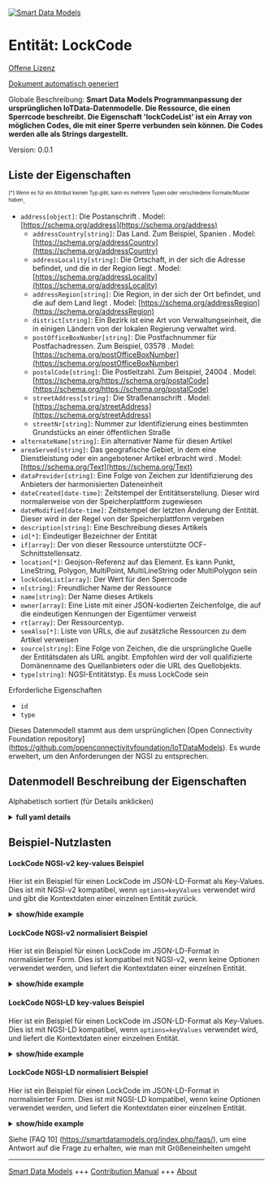 <!-- 10-Header -->  
[![Smart Data Models](https://smartdatamodels.org/wp-content/uploads/2022/01/SmartDataModels_logo.png "Logo")](https://smartdatamodels.org)  
Entität: LockCode  
=================<!-- /10-Header -->  
<!-- 15-License -->  
[Offene Lizenz](https://github.com/smart-data-models//dataModel.OCF/blob/master/LockCode/LICENSE.md)  
[Dokument automatisch generiert](https://docs.google.com/presentation/d/e/2PACX-1vTs-Ng5dIAwkg91oTTUdt8ua7woBXhPnwavZ0FxgR8BsAI_Ek3C5q97Nd94HS8KhP-r_quD4H0fgyt3/pub?start=false&loop=false&delayms=3000#slide=id.gb715ace035_0_60)  
<!-- /15-License -->  
<!-- 20-Description -->  
Globale Beschreibung: **Smart Data Models Programmanpassung der ursprünglichen IoTData-Datenmodelle. Die Ressource, die einen Sperrcode beschreibt. Die Eigenschaft 'lockCodeList' ist ein Array von möglichen Codes, die mit einer Sperre verbunden sein können. Die Codes werden alle als Strings dargestellt.**  
Version: 0.0.1  
<!-- /20-Description -->  
<!-- 30-PropertiesList -->  

## Liste der Eigenschaften  

<sup><sub>[*] Wenn es für ein Attribut keinen Typ gibt, kann es mehrere Typen oder verschiedene Formate/Muster haben</sub></sup>.  
- `address[object]`: Die Postanschrift  . Model: [https://schema.org/address](https://schema.org/address)	- `addressCountry[string]`: Das Land. Zum Beispiel, Spanien  . Model: [https://schema.org/addressCountry](https://schema.org/addressCountry)  
	- `addressLocality[string]`: Die Ortschaft, in der sich die Adresse befindet, und die in der Region liegt  . Model: [https://schema.org/addressLocality](https://schema.org/addressLocality)  
	- `addressRegion[string]`: Die Region, in der sich der Ort befindet, und die auf dem Land liegt  . Model: [https://schema.org/addressRegion](https://schema.org/addressRegion)  
	- `district[string]`: Ein Bezirk ist eine Art von Verwaltungseinheit, die in einigen Ländern von der lokalen Regierung verwaltet wird.    
	- `postOfficeBoxNumber[string]`: Die Postfachnummer für Postfachadressen. Zum Beispiel, 03578  . Model: [https://schema.org/postOfficeBoxNumber](https://schema.org/postOfficeBoxNumber)  
	- `postalCode[string]`: Die Postleitzahl. Zum Beispiel, 24004  . Model: [https://schema.org/https://schema.org/postalCode](https://schema.org/https://schema.org/postalCode)  
	- `streetAddress[string]`: Die Straßenanschrift  . Model: [https://schema.org/streetAddress](https://schema.org/streetAddress)  
	- `streetNr[string]`: Nummer zur Identifizierung eines bestimmten Grundstücks an einer öffentlichen Straße    
- `alternateName[string]`: Ein alternativer Name für diesen Artikel  - `areaServed[string]`: Das geografische Gebiet, in dem eine Dienstleistung oder ein angebotener Artikel erbracht wird  . Model: [https://schema.org/Text](https://schema.org/Text)- `dataProvider[string]`: Eine Folge von Zeichen zur Identifizierung des Anbieters der harmonisierten Dateneinheit  - `dateCreated[date-time]`: Zeitstempel der Entitätserstellung. Dieser wird normalerweise von der Speicherplattform zugewiesen  - `dateModified[date-time]`: Zeitstempel der letzten Änderung der Entität. Dieser wird in der Regel von der Speicherplattform vergeben  - `description[string]`: Eine Beschreibung dieses Artikels  - `id[*]`: Eindeutiger Bezeichner der Entität  - `if[array]`: Der von dieser Ressource unterstützte OCF-Schnittstellensatz.  - `location[*]`: Geojson-Referenz auf das Element. Es kann Punkt, LineString, Polygon, MultiPoint, MultiLineString oder MultiPolygon sein  - `lockCodeList[array]`: Der Wert für den Sperrcode  - `n[string]`: Freundlicher Name der Ressource  - `name[string]`: Der Name dieses Artikels  - `owner[array]`: Eine Liste mit einer JSON-kodierten Zeichenfolge, die auf die eindeutigen Kennungen der Eigentümer verweist  - `rt[array]`: Der Ressourcentyp.  - `seeAlso[*]`: Liste von URLs, die auf zusätzliche Ressourcen zu dem Artikel verweisen  - `source[string]`: Eine Folge von Zeichen, die die ursprüngliche Quelle der Entitätsdaten als URL angibt. Empfohlen wird der voll qualifizierte Domänenname des Quellanbieters oder die URL des Quellobjekts.  - `type[string]`: NGSI-Entitätstyp. Es muss LockCode sein  <!-- /30-PropertiesList -->  
<!-- 35-RequiredProperties -->  
Erforderliche Eigenschaften  
- `id`  - `type`  <!-- /35-RequiredProperties -->  
<!-- 40-RequiredProperties -->  
Dieses Datenmodell stammt aus dem ursprünglichen [Open Connectivity Foundation repository] (https://github.com/openconnectivityfoundation/IoTDataModels). Es wurde erweitert, um den Anforderungen der NGSI zu entsprechen.  
<!-- /40-RequiredProperties -->  
<!-- 50-DataModelHeader -->  
## Datenmodell Beschreibung der Eigenschaften  
Alphabetisch sortiert (für Details anklicken)  
<!-- /50-DataModelHeader -->  
<!-- 60-ModelYaml -->  
<details><summary><strong>full yaml details</strong></summary>    
```yaml  
LockCode:    
  description: Smart Data Models Program adaptation of the original IoTData data Models. The Resource describing a lock code. The Property 'lockCodeList' is an array of possible codes that may be associated with a lock. The codes are all presented as strings.    
  properties:    
    address:    
      description: The mailing address    
      properties:    
        addressCountry:    
          description: 'The country. For example, Spain'    
          type: string    
          x-ngsi:    
            model: https://schema.org/addressCountry    
            type: Property    
        addressLocality:    
          description: 'The locality in which the street address is, and which is in the region'    
          type: string    
          x-ngsi:    
            model: https://schema.org/addressLocality    
            type: Property    
        addressRegion:    
          description: 'The region in which the locality is, and which is in the country'    
          type: string    
          x-ngsi:    
            model: https://schema.org/addressRegion    
            type: Property    
        district:    
          description: 'A district is a type of administrative division that, in some countries, is managed by the local government'    
          type: string    
          x-ngsi:    
            type: Property    
        postOfficeBoxNumber:    
          description: 'The post office box number for PO box addresses. For example, 03578'    
          type: string    
          x-ngsi:    
            model: https://schema.org/postOfficeBoxNumber    
            type: Property    
        postalCode:    
          description: 'The postal code. For example, 24004'    
          type: string    
          x-ngsi:    
            model: https://schema.org/https://schema.org/postalCode    
            type: Property    
        streetAddress:    
          description: The street address    
          type: string    
          x-ngsi:    
            model: https://schema.org/streetAddress    
            type: Property    
        streetNr:    
          description: Number identifying a specific property on a public street    
          type: string    
          x-ngsi:    
            type: Property    
      type: object    
      x-ngsi:    
        model: https://schema.org/address    
        type: Property    
    alternateName:    
      description: An alternative name for this item    
      type: string    
      x-ngsi:    
        type: Property    
    areaServed:    
      description: The geographic area where a service or offered item is provided    
      type: string    
      x-ngsi:    
        model: https://schema.org/Text    
        type: Property    
    dataProvider:    
      description: A sequence of characters identifying the provider of the harmonised data entity    
      type: string    
      x-ngsi:    
        type: Property    
    dateCreated:    
      description: Entity creation timestamp. This will usually be allocated by the storage platform    
      format: date-time    
      type: string    
      x-ngsi:    
        type: Property    
    dateModified:    
      description: Timestamp of the last modification of the entity. This will usually be allocated by the storage platform    
      format: date-time    
      type: string    
      x-ngsi:    
        type: Property    
    description:    
      description: A description of this item    
      type: string    
      x-ngsi:    
        type: Property    
    id:    
      anyOf:    
        - description: Identifier format of any NGSI entity    
          maxLength: 256    
          minLength: 1    
          pattern: ^[\w\-\.\{\}\$\+\*\[\]`|~^@!,:\\]+$    
          type: string    
          x-ngsi:    
            type: Property    
        - description: Identifier format of any NGSI entity    
          format: uri    
          type: string    
          x-ngsi:    
            type: Property    
      description: Unique identifier of the entity    
      x-ngsi:    
        type: Property    
    if:    
      description: The OCF Interface set supported by this Resource.    
      items:    
        enum:    
          - oic.if.a    
          - oic.if.baseline    
        type: string    
      minItems: 2    
      readOnly: true    
      type: array    
      uniqueItems: true    
      x-ngsi:    
        type: Property    
    location:    
      description: 'Geojson reference to the item. It can be Point, LineString, Polygon, MultiPoint, MultiLineString or MultiPolygon'    
      oneOf:    
        - description: Geojson reference to the item. Point    
          properties:    
            bbox:    
              items:    
                type: number    
              minItems: 4    
              type: array    
            coordinates:    
              items:    
                type: number    
              minItems: 2    
              type: array    
            type:    
              enum:    
                - Point    
              type: string    
          required:    
            - type    
            - coordinates    
          title: GeoJSON Point    
          type: object    
          x-ngsi:    
            type: GeoProperty    
        - description: Geojson reference to the item. LineString    
          properties:    
            bbox:    
              items:    
                type: number    
              minItems: 4    
              type: array    
            coordinates:    
              items:    
                items:    
                  type: number    
                minItems: 2    
                type: array    
              minItems: 2    
              type: array    
            type:    
              enum:    
                - LineString    
              type: string    
          required:    
            - type    
            - coordinates    
          title: GeoJSON LineString    
          type: object    
          x-ngsi:    
            type: GeoProperty    
        - description: Geojson reference to the item. Polygon    
          properties:    
            bbox:    
              items:    
                type: number    
              minItems: 4    
              type: array    
            coordinates:    
              items:    
                items:    
                  items:    
                    type: number    
                  minItems: 2    
                  type: array    
                minItems: 4    
                type: array    
              type: array    
            type:    
              enum:    
                - Polygon    
              type: string    
          required:    
            - type    
            - coordinates    
          title: GeoJSON Polygon    
          type: object    
          x-ngsi:    
            type: GeoProperty    
        - description: Geojson reference to the item. MultiPoint    
          properties:    
            bbox:    
              items:    
                type: number    
              minItems: 4    
              type: array    
            coordinates:    
              items:    
                items:    
                  type: number    
                minItems: 2    
                type: array    
              type: array    
            type:    
              enum:    
                - MultiPoint    
              type: string    
          required:    
            - type    
            - coordinates    
          title: GeoJSON MultiPoint    
          type: object    
          x-ngsi:    
            type: GeoProperty    
        - description: Geojson reference to the item. MultiLineString    
          properties:    
            bbox:    
              items:    
                type: number    
              minItems: 4    
              type: array    
            coordinates:    
              items:    
                items:    
                  items:    
                    type: number    
                  minItems: 2    
                  type: array    
                minItems: 2    
                type: array    
              type: array    
            type:    
              enum:    
                - MultiLineString    
              type: string    
          required:    
            - type    
            - coordinates    
          title: GeoJSON MultiLineString    
          type: object    
          x-ngsi:    
            type: GeoProperty    
        - description: Geojson reference to the item. MultiLineString    
          properties:    
            bbox:    
              items:    
                type: number    
              minItems: 4    
              type: array    
            coordinates:    
              items:    
                items:    
                  items:    
                    items:    
                      type: number    
                    minItems: 2    
                    type: array    
                  minItems: 4    
                  type: array    
                type: array    
              type: array    
            type:    
              enum:    
                - MultiPolygon    
              type: string    
          required:    
            - type    
            - coordinates    
          title: GeoJSON MultiPolygon    
          type: object    
          x-ngsi:    
            type: GeoProperty    
      x-ngsi:    
        type: GeoProperty    
    lockCodeList:    
      description: The value for the lock code    
      items:    
        type: string    
      type: array    
      x-ngsi:    
        type: Property    
    n:    
      description: Friendly name of the Resource    
      maxLength: 64    
      readOnly: true    
      type: string    
      x-ngsi:    
        type: Property    
    name:    
      description: The name of this item    
      type: string    
      x-ngsi:    
        type: Property    
    owner:    
      description: A List containing a JSON encoded sequence of characters referencing the unique Ids of the owner(s)    
      items:    
        anyOf:    
          - description: Identifier format of any NGSI entity    
            maxLength: 256    
            minLength: 1    
            pattern: ^[\w\-\.\{\}\$\+\*\[\]`|~^@!,:\\]+$    
            type: string    
            x-ngsi:    
              type: Property    
          - description: Identifier format of any NGSI entity    
            format: uri    
            type: string    
            x-ngsi:    
              type: Property    
        description: Unique identifier of the entity    
        x-ngsi:    
          type: Property    
      type: array    
      x-ngsi:    
        type: Property    
    rt:    
      description: The Resource Type.    
      items:    
        enum:    
          - oic.r.lock.code    
        maxLength: 64    
        type: string    
      minItems: 1    
      readOnly: true    
      type: array    
      uniqueItems: true    
      x-ngsi:    
        type: Property    
    seeAlso:    
      description: list of uri pointing to additional resources about the item    
      oneOf:    
        - items:    
            format: uri    
            type: string    
          minItems: 1    
          type: array    
        - format: uri    
          type: string    
      x-ngsi:    
        type: Property    
    source:    
      description: 'A sequence of characters giving the original source of the entity data as a URL. Recommended to be the fully qualified domain name of the source provider, or the URL to the source object'    
      type: string    
      x-ngsi:    
        type: Property    
    type:    
      description: NGSI entity type. It has to be LockCode    
      enum:    
        - LockCode    
      type: string    
      x-ngsi:    
        type: Property    
  required:    
    - id    
    - type    
  type: object    
  x-derived-from: https://github.com/OpenInterConnect/IoTDataModels/blob/master/LockCodeResURI.swagger.json    
  x-disclaimer: 'Redistribution and use in source and binary forms, with or without modification, are permitted  provided that the license conditions are met. Copyleft (c) 2022 Contributors to Smart Data Models Program'    
  x-license-url: https://github.com/smart-data-models/dataModel.OCF/blob/master/LockCode/LICENSE.md    
  x-model-schema: https://smart-data-models.github.io/dataModel.IoTDataModels/LockCode/schema.json    
  x-model-tags: OCF    
  x-version: 0.0.1    
```  
</details>    
<!-- /60-ModelYaml -->  
<!-- 70-MiddleNotes -->  
<!-- /70-MiddleNotes -->  
<!-- 80-Examples -->  
## Beispiel-Nutzlasten  
#### LockCode NGSI-v2 key-values Beispiel  
Hier ist ein Beispiel für einen LockCode im JSON-LD-Format als Key-Values. Dies ist mit NGSI-v2 kompatibel, wenn `options=keyValues` verwendet wird und gibt die Kontextdaten einer einzelnen Entität zurück.  
<details><summary><strong>show/hide example</strong></summary>    
```json  
{  
    "id": "urn:ngsi-ld:LockCode:id:XTKB:17156589",  
    "dateCreated": "1995-03-22T09:46:16Z",  
    "dateModified": "1989-05-15T06:56:35Z",  
    "source": "Occur expert go feel de",  
    "name": "Suggest understand",  
    "alternateName": "They laugh note near during never happy.",  
    "description": "Fee",  
    "dataProvider": "Image color central floor particular make summer hand. ",  
    "owner": [  
        "urn:ngsi-ld:LockCode:items:HTRD:76227389",  
        "urn:ngsi-ld:LockCode:items:YGNR:67121480"  
    ],  
    "seeAlso": [  
        "urn:ngsi-ld:LockCode:items:OTTV:99825070"  
    ],  
    "location": {  
        "type": "Point",  
        "coordinates": [  
            -60.885144,  
            -171.913549  
        ]  
    },  
    "address": {  
        "streetAddress": "Account summer debate two nothing.",  
        "addressLocality": "Organization road life tree. Foot state brother. Unit generation trade accept space.",  
        "addressRegion": "Agency now short recognize that have. Dog drop recent these media. Notice certainly and play ",  
        "addressCountry": "Those test full nice adult attorney. Class visit effort gas campaign.",  
        "postalCode": "Assume head open apply civil thank environment",  
        "postOfficeBoxNumber": "Prepare group imagine already none. Price next model value risk us. Professional",  
        "streetNr": "Throw prevent strategy hold include. Effort talk author up are",  
        "district": "Process design behavior room big ok college. Along effor"  
    },  
    "areaServed": "Apply pressure matter leave raise Democrat baby. Cut memory scientist activity",  
    "rt": [  
        "oic.r.lock.code"  
    ],  
    "lockCodeList": [  
        "Action fill yard send wrong. Including history phone to.",  
        "Prove almost at administration. Behind inv"  
    ],  
    "n": "Firm new rule p",  
    "if": [  
        "oic.if.a",  
        "oic.if.baseline"  
    ],  
    "type": "LockCode"  
}  
```  
</details>  
#### LockCode NGSI-v2 normalisiert Beispiel  
Hier ist ein Beispiel für einen LockCode im JSON-LD-Format in normalisierter Form. Dies ist kompatibel mit NGSI-v2, wenn keine Optionen verwendet werden, und liefert die Kontextdaten einer einzelnen Entität.  
<details><summary><strong>show/hide example</strong></summary>    
```json  
{  
    "id": "urn:ngsi-ld:LockCode:id:XTKB:17156589",  
    "dateCreated": {  
        "type": "DateTime",  
        "value": "1995-03-22T09:46:16Z"  
    },  
    "dateModified": {  
        "type": "DateTime",  
        "value": "1989-05-15T06:56:35Z"  
    },  
    "source": {  
        "type": "Text",  
        "value": "Occur expert go feel de"  
    },  
    "name": {  
        "type": "Text",  
        "value": "Suggest understand"  
    },  
    "alternateName": {  
        "type": "Text",  
        "value": "They laugh note near during never happy."  
    },  
    "description": {  
        "type": "Text",  
        "value": "Fee"  
    },  
    "dataProvider": {  
        "type": "Text",  
        "value": "Image color central floor particular make summer hand. "  
    },  
    "owner": {  
        "type": "StructuredValue",  
        "value": [  
            "urn:ngsi-ld:LockCode:items:HTRD:76227389",  
            "urn:ngsi-ld:LockCode:items:YGNR:67121480"  
        ]  
    },  
    "seeAlso": {  
        "type": "StructuredValue",  
        "value": [  
            "urn:ngsi-ld:LockCode:items:OTTV:99825070"  
        ]  
    },  
    "location": {  
        "type": "geo:json",  
        "value": {  
            "type": "Point",  
            "coordinates": [  
                -60.885144,  
                -171.913549  
            ]  
        }  
    },  
    "address": {  
        "type": "StructuredValue",  
        "value": {  
            "streetAddress": "Account summer debate two nothing.",  
            "addressLocality": "Organization road life tree. Foot state brother. Unit generation trade accept space.",  
            "addressRegion": "Agency now short recognize that have. Dog drop recent these media. Notice certainly and play ",  
            "addressCountry": "Those test full nice adult attorney. Class visit effort gas campaign.",  
            "postalCode": "Assume head open apply civil thank environment",  
            "postOfficeBoxNumber": "Prepare group imagine already none. Price next model value risk us. Professional",  
            "streetNr": "Throw prevent strategy hold include. Effort talk author up are",  
            "district": "Process design behavior room big ok college. Along effor"  
        }  
    },  
    "areaServed": {  
        "type": "Text",  
        "value": "Apply pressure matter leave raise Democrat baby. Cut memory scientist activity"  
    },  
    "rt": {  
        "type": "StructuredValue",  
        "value": [  
            "oic.r.lock.code"  
        ]  
    },  
    "lockCodeList": {  
        "type": "StructuredValue",  
        "value": [  
            "Action fill yard send wrong. Including history phone to.",  
            "Prove almost at administration. Behind inv"  
        ]  
    },  
    "n": {  
        "type": "Text",  
        "value": "Firm new rule p"  
    },  
    "if": {  
        "type": "StructuredValue",  
        "value": [  
            "oic.if.a",  
            "oic.if.baseline"  
        ]  
    },  
    "type": "LockCode"  
}  
```  
</details>  
#### LockCode NGSI-LD key-values Beispiel  
Hier ist ein Beispiel für einen LockCode im JSON-LD-Format als Key-Values. Dies ist mit NGSI-LD kompatibel, wenn `options=keyValues` verwendet wird, und liefert die Kontextdaten einer einzelnen Entität.  
<details><summary><strong>show/hide example</strong></summary>    
```json  
{  
    "id": "urn:ngsi-ld:LockCode:id:XTKB:17156589",  
    "dateCreated": "1995-03-22T09:46:16Z",  
    "dateModified": "1989-05-15T06:56:35Z",  
    "source": "Occur expert go feel de",  
    "name": "Suggest understand",  
    "alternateName": "They laugh note near during never happy.",  
    "description": "Fee",  
    "dataProvider": "Image color central floor particular make summer hand. ",  
    "owner": [  
        "urn:ngsi-ld:LockCode:items:HTRD:76227389",  
        "urn:ngsi-ld:LockCode:items:YGNR:67121480"  
    ],  
    "seeAlso": [  
        "urn:ngsi-ld:LockCode:items:OTTV:99825070"  
    ],  
    "location": {  
        "type": "Point",  
        "coordinates": [  
            -60.885144,  
            -171.913549  
        ]  
    },  
    "address": {  
        "streetAddress": "Account summer debate two nothing.",  
        "addressLocality": "Organization road life tree. Foot state brother. Unit generation trade accept space.",  
        "addressRegion": "Agency now short recognize that have. Dog drop recent these media. Notice certainly and play ",  
        "addressCountry": "Those test full nice adult attorney. Class visit effort gas campaign.",  
        "postalCode": "Assume head open apply civil thank environment",  
        "postOfficeBoxNumber": "Prepare group imagine already none. Price next model value risk us. Professional",  
        "streetNr": "Throw prevent strategy hold include. Effort talk author up are",  
        "district": "Process design behavior room big ok college. Along effor"  
    },  
    "areaServed": "Apply pressure matter leave raise Democrat baby. Cut memory scientist activity",  
    "rt": [  
        "oic.r.lock.code"  
    ],  
    "lockCodeList": [  
        "Action fill yard send wrong. Including history phone to.",  
        "Prove almost at administration. Behind inv"  
    ],  
    "n": "Firm new rule p",  
    "if": [  
        "oic.if.a",  
        "oic.if.baseline"  
    ],  
    "type": "LockCode",  
    "@context": [  
        "https://smartdatamodels.org/context.jsonld"  
    ]  
}  
```  
</details>  
#### LockCode NGSI-LD normalisiert Beispiel  
Hier ist ein Beispiel für einen LockCode im JSON-LD-Format in normalisierter Form. Dies ist mit NGSI-LD kompatibel, wenn keine Optionen verwendet werden, und liefert die Kontextdaten einer einzelnen Entität.  
<details><summary><strong>show/hide example</strong></summary>    
```json  
{  
    "id": "urn:ngsi-ld:LockCode:id:XTKB:17156589",  
    "dateCreated": {  
        "type": "Property",  
        "value": {  
            "@type": "DateTime",  
            "@value": "1995-03-22T09:46:16Z"  
        }  
    },  
    "dateModified": {  
        "type": "Property",  
        "value": {  
            "@type": "DateTime",  
            "@value": "1989-05-15T06:56:35Z"  
        }  
    },  
    "source": {  
        "type": "Property",  
        "value": "Occur expert go feel de"  
    },  
    "name": {  
        "type": "Property",  
        "value": "Suggest understand"  
    },  
    "alternateName": {  
        "type": "Property",  
        "value": "They laugh note near during never happy."  
    },  
    "description": {  
        "type": "Property",  
        "value": "Fee"  
    },  
    "dataProvider": {  
        "type": "Property",  
        "value": "Image color central floor particular make summer hand. "  
    },  
    "owner": {  
        "type": "Property",  
        "value": [  
            "urn:ngsi-ld:LockCode:items:HTRD:76227389",  
            "urn:ngsi-ld:LockCode:items:YGNR:67121480"  
        ]  
    },  
    "seeAlso": {  
        "type": "Property",  
        "value": [  
            "urn:ngsi-ld:LockCode:items:OTTV:99825070"  
        ]  
    },  
    "location": {  
        "type": "GeoProperty",  
        "value": {  
            "type": "Point",  
            "coordinates": [  
                -60.885144,  
                -171.913549  
            ]  
        }  
    },  
    "address": {  
        "type": "Property",  
        "value": {  
            "streetAddress": "Account summer debate two nothing.",  
            "addressLocality": "Organization road life tree. Foot state brother. Unit generation trade accept space.",  
            "addressRegion": "Agency now short recognize that have. Dog drop recent these media. Notice certainly and play ",  
            "addressCountry": "Those test full nice adult attorney. Class visit effort gas campaign.",  
            "postalCode": "Assume head open apply civil thank environment",  
            "postOfficeBoxNumber": "Prepare group imagine already none. Price next model value risk us. Professional",  
            "streetNr": "Throw prevent strategy hold include. Effort talk author up are",  
            "district": "Process design behavior room big ok college. Along effor"  
        }  
    },  
    "areaServed": {  
        "type": "Property",  
        "value": "Apply pressure matter leave raise Democrat baby. Cut memory scientist activity"  
    },  
    "rt": {  
        "type": "Property",  
        "value": [  
            "oic.r.lock.code"  
        ]  
    },  
    "lockCodeList": {  
        "type": "Property",  
        "value": [  
            "Action fill yard send wrong. Including history phone to.",  
            "Prove almost at administration. Behind inv"  
        ]  
    },  
    "n": {  
        "type": "Property",  
        "value": "Firm new rule p"  
    },  
    "if": {  
        "type": "Property",  
        "value": [  
            "oic.if.a",  
            "oic.if.baseline"  
        ]  
    },  
    "type": "LockCode",  
    "@context": [  
        "https://smartdatamodels.org/context.jsonld"  
    ]  
}  
```  
</details><!-- /80-Examples -->  
<!-- 90-FooterNotes -->  
<!-- /90-FooterNotes -->  
<!-- 95-Units -->  
Siehe [FAQ 10] (https://smartdatamodels.org/index.php/faqs/), um eine Antwort auf die Frage zu erhalten, wie man mit Größeneinheiten umgeht  
<!-- /95-Units -->  
<!-- 97-LastFooter -->  
---  
[Smart Data Models](https://smartdatamodels.org) +++ [Contribution Manual](https://bit.ly/contribution_manual) +++ [About](https://bit.ly/Introduction_SDM)<!-- /97-LastFooter -->  
